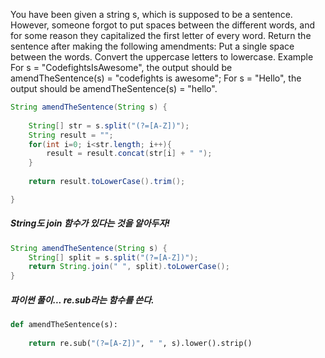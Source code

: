 You have been given a string s, which is supposed to be a sentence. However, someone forgot to put spaces between the different words, and for some reason they capitalized the first letter of every word. Return the sentence after making the following amendments:
Put a single space between the words.
Convert the uppercase letters to lowercase.
Example
For s = "CodefightsIsAwesome", the output should be
amendTheSentence(s) = "codefights is awesome";
For s = "Hello", the output should be
amendTheSentence(s) = "hello".

```java
String amendTheSentence(String s) {
    
    String[] str = s.split("(?=[A-Z])");
    String result = "";
    for(int i=0; i<str.length; i++){
        result = result.concat(str[i] + " ");
    }
    
    return result.toLowerCase().trim();

}
```
##### String도 join 함수가 있다는 것을 알아두자!
```java
String amendTheSentence(String s) {
    String[] split = s.split("(?=[A-Z])");
    return String.join(" ", split).toLowerCase();
}
```

##### 파이썬 풀이... re.sub라는 함수를 쓴다.
```python
def amendTheSentence(s):
    
    return re.sub("(?=[A-Z])", " ", s).lower().strip()
```